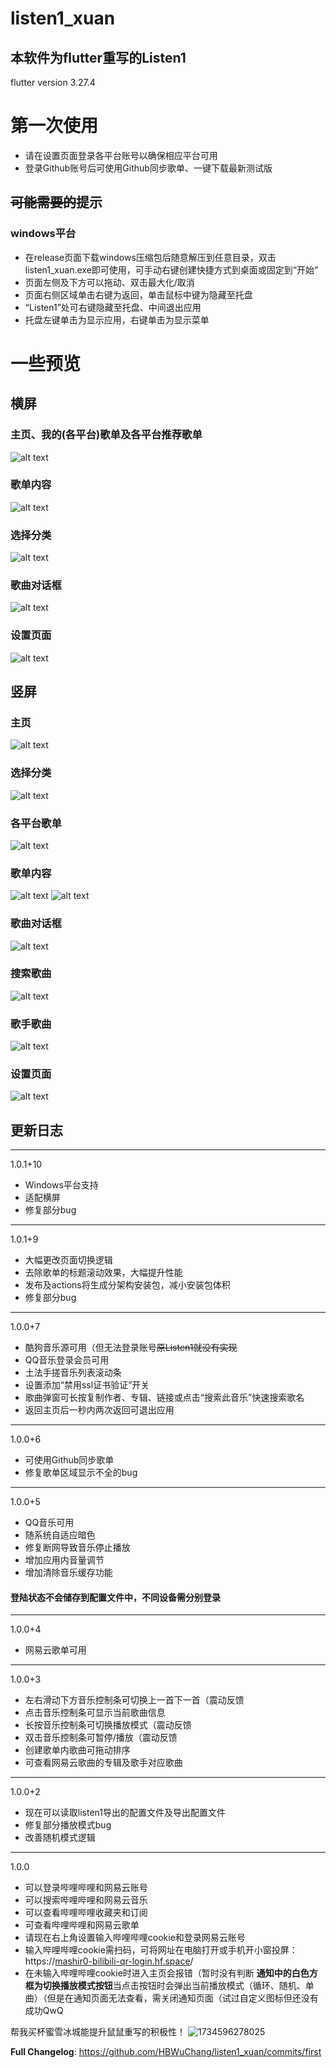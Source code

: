 # listen1_xuan

本软件为flutter重写的Listen1
-
flutter version 3.27.4
# 第一次使用
- 请在设置页面登录各平台账号以确保相应平台可用
- 登录Github账号后可使用Github同步歌单、一键下载最新测试版
## ~~可能需要的~~提示
###  windows平台
- 在release页面下载windows压缩包后随意解压到任意目录，双击listen1_xuan.exe即可使用，可手动右键创建快捷方式到桌面或固定到“开始”
- 页面左侧及下方可以拖动、双击最大化/取消
- 页面右侧区域单击右键为返回，单击鼠标中键为隐藏至托盘
- “Listen1”处可右键隐藏至托盘、中间退出应用
- 托盘左键单击为显示应用，右键单击为显示菜单
# 一些预览
## 横屏
### 主页、我的(各平台)歌单及各平台推荐歌单
![alt text](<readme/屏幕截图 2025-04-29 230413.png>)
### 歌单内容
![alt text](<readme/屏幕截图 2025-04-29 230830.png>)
### 选择分类
![alt text](<readme/屏幕截图 2025-04-30 000036.png>)
### 歌曲对话框
![alt text](<readme/屏幕截图 2025-04-29 235908.png>)
### 设置页面
![alt text](<readme/屏幕截图 2025-04-29 231155.png>)
## 竖屏
### 主页
![alt text](readme/Screenshot_2025-04-25-21-59-30-413_com.xiebian.listen1_xuan.jpg) 
### 选择分类
![alt text](readme/Screenshot_2025-04-25-21-59-10-674_com.xiebian.listen1_xuan.jpg) 
### 各平台歌单
![alt text](readme/Screenshot_2025-04-25-21-59-43-363_com.xiebian.listen1_xuan.jpg) 
### 歌单内容
![alt text](readme/Screenshot_2025-04-25-22-00-01-394_com.xiebian.listen1_xuan.jpg) 
![alt text](readme/Screenshot_2025-04-25-21-59-56-835_com.xiebian.listen1_xuan.jpg) 
### 歌曲对话框
![alt text](readme/Screenshot_2025-04-25-22-00-06-028_com.xiebian.listen1_xuan.jpg) 
### 搜索歌曲
![alt text](readme/Screenshot_2025-04-25-22-00-12-080_com.xiebian.listen1_xuan.jpg) 
### 歌手歌曲
![alt text](readme/Screenshot_2025-04-25-22-00-24-511_com.xiebian.listen1_xuan.jpg)
### 设置页面
![alt text](readme/Screenshot_2025-04-25-21-58-19-311_com.xiebian.listen1_xuan.jpg) 
## 更新日志
---
1.0.1+10
- Windows平台支持
- 适配横屏
- 修复部分bug
---
1.0.1+9
- 大幅更改页面切换逻辑
- 去除歌单的标题滚动效果，大幅提升性能
- 发布及actions将生成分架构安装包，减小安装包体积
- 修复部分bug
---
1.0.0+7
- 酷狗音乐源可用（但无法登录账号~~原Listen1就没有实现~~
- QQ音乐登录会员可用
- 土法手搓音乐列表滚动条
- 设置添加“禁用ssl证书验证”开关
- 歌曲弹窗可长按复制作者、专辑、链接或点击“搜索此音乐”快速搜索歌名
- 返回主页后一秒内两次返回可退出应用
---
1.0.0+6
- 可使用Github同步歌单
- 修复歌单区域显示不全的bug
---
1.0.0+5
- QQ音乐可用
- 随系统自适应暗色
- 修复断网导致音乐停止播放
- 增加应用内音量调节
- 增加清除音乐缓存功能
#### 登陆状态不会储存到配置文件中，不同设备需分别登录
---
1.0.0+4
- 网易云歌单可用
---
1.0.0+3
- 左右滑动下方音乐控制条可切换上一首下一首（震动反馈
- 点击音乐控制条可显示当前歌曲信息
- 长按音乐控制条可切换播放模式（震动反馈
- 双击音乐控制条可暂停/播放（震动反馈
- 创建歌单内歌曲可拖动排序
- 可查看网易云歌曲的专辑及歌手对应歌曲
---
1.0.0+2
- 现在可以读取listen1导出的配置文件及导出配置文件
- 修复部分播放模式bug
- 改善随机模式逻辑
---
1.0.0
- 可以登录哔哩哔哩和网易云账号
- 可以搜索哔哩哔哩和网易云音乐
- 可以查看哔哩哔哩收藏夹和订阅
- 可查看哔哩哔哩和网易云歌单
- 请现在右上角设置输入哔哩哔哩cookie和登录网易云账号
- 输入哔哩哔哩cookie需扫码，可将网址在电脑打开或手机开小窗投屏：https://[mashir0-bilibili-qr-login.hf.space](https://mashir0-bilibili-qr-login.hf.space/)/
- 在未输入哔哩哔哩cookie时进入主页会报错（暂时没有判断
**通知中的白色方框为切换播放模式按钮**当点击按钮时会弹出当前播放模式（循环、随机、单曲）（但是在通知页面无法查看，需关闭通知页面（试过自定义图标但还没有成功QwQ

帮我买杯蜜雪冰城能提升鼠鼠重写的积极性！
![1734596278025](https://github.com/user-attachments/assets/8164b742-068e-4e85-9edc-6884719380a2)

**Full Changelog**: https://github.com/HBWuChang/listen1_xuan/commits/first